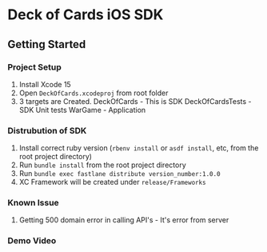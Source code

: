 # Deck of Cards iOS SDK

## Getting Started

### Project Setup

1. Install Xcode 15
1. Open `DeckOfCards.xcodeproj` from root folder
1. 3 targets are Created. 
    DeckOfCards - This is SDK
    DeckOfCardsTests - SDK Unit tests
    WarGame - Application

### Distrubution of SDK

1. Install correct ruby version (`rbenv install` or `asdf install`, etc, from the root project directory)
1. Run `bundle install` from the root project directory
1. Run `bundle exec fastlane distribute version_number:1.0.0`
1. XC Framework will be created under `release/Frameworks`


### Known Issue

1. Getting 500 domain error in calling API's - It's error from server

### Demo Video

